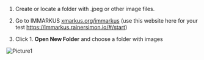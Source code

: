 1. Create or locate a folder with .jpeg or other image files. 

1. Go to IMMARKUS [xmarkus.org/immarkus](xmarkus.org/immarkus) (use this website here for your test https://immarkus.rainersimon.io/#/start)  

1. Click 1. **Open New Folder** and choose a folder with images  
 
![Picture1](https://github.com/rsimon/immarkus/assets/128056738/9830d9c1-71a9-40a5-96e3-11c3fdc06b0c)